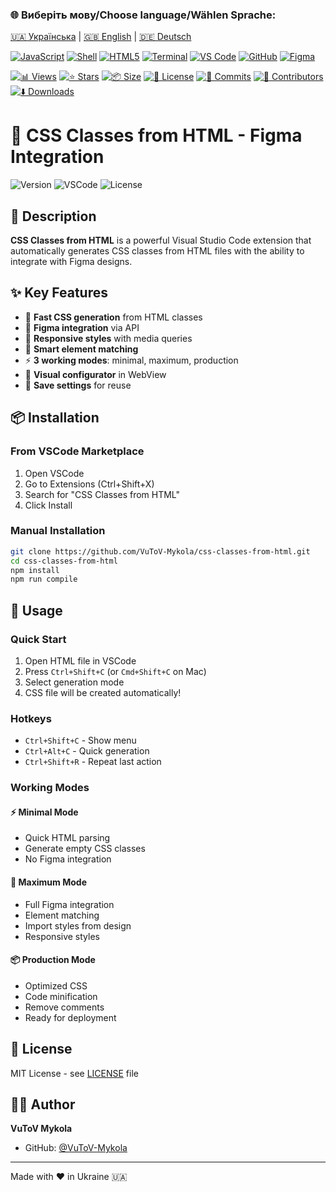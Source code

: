 ### 🌐 Виберіть мову/Choose language/Wählen Sprache:

[🇺🇦 Українська](README.md) | [🇬🇧 English](README.en.md) | [🇩🇪 Deutsch](README.de.md)

<!-- AUTOGEN:STATS -->
[![JavaScript](https://img.shields.io/badge/JavaScript-F7DF1E?style=for-the-badge&logo=javascript&logoColor=black)](https://developer.mozilla.org/en-US/docs/Web/JavaScript) [![Shell](https://img.shields.io/badge/Shell-000000?style=for-the-badge)]() [![HTML5](https://img.shields.io/badge/HTML5-E34F26?style=for-the-badge&logo=html5&logoColor=white)](https://developer.mozilla.org/en-US/docs/Web/HTML) [![Terminal](https://img.shields.io/badge/mac%20terminal-000000?style=for-the-badge&logo=apple&logoColor=white&labelColor=000000)](https://support.apple.com/guide/terminal/welcome/mac) [![VS Code](https://img.shields.io/badge/VS_Code-007ACC?style=for-the-badge&logo=visual-studio-code&logoColor=white)](https://code.visualstudio.com/) [![GitHub](https://img.shields.io/badge/GitHub-181717?style=for-the-badge&logo=github&logoColor=white)](https://github.com/) [![Figma](https://img.shields.io/badge/Figma-F24E1E?style=for-the-badge&logo=figma&logoColor=white)](https://www.figma.com/) 

[![📊 Views](https://img.shields.io/endpoint?url=https://raw.githubusercontent.com/VuToV-Mykola/css-classes-from-html/main/assets/db/visitors-badge.json)](https://github.com/VuToV-Mykola/css-classes-from-html/graphs/traffic)
[![⭐ Stars](https://img.shields.io/endpoint?url=https://raw.githubusercontent.com/VuToV-Mykola/css-classes-from-html/main/assets/db/likes-badge.json)](https://github.com/VuToV-Mykola/css-classes-from-html/actions/workflows/screenshot-and-visitor.yaml)
[![📦 Size](https://img.shields.io/endpoint?url=https://raw.githubusercontent.com/VuToV-Mykola/css-classes-from-html/main/assets/db/repo-size.json)](https://github.com/VuToV-Mykola/css-classes-from-html)
[![📄 License](https://img.shields.io/endpoint?url=https://raw.githubusercontent.com/VuToV-Mykola/css-classes-from-html/main/assets/db/repo-license.json)](https://github.com/VuToV-Mykola/css-classes-from-html/blob/main/LICENSE)
[![📝 Commits](https://img.shields.io/endpoint?url=https://raw.githubusercontent.com/VuToV-Mykola/css-classes-from-html/main/assets/db/commits-badge.json)](https://github.com/VuToV-Mykola/css-classes-from-html/commits)
[![👥 Contributors](https://img.shields.io/endpoint?url=https://raw.githubusercontent.com/VuToV-Mykola/css-classes-from-html/main/assets/db/contributors-badge.json)](https://github.com/VuToV-Mykola/css-classes-from-html/graphs/contributors)
[![⬇️ Downloads](https://img.shields.io/endpoint?url=https://raw.githubusercontent.com/VuToV-Mykola/css-classes-from-html/main/assets/db/downloads-badge.json)](https://github.com/VuToV-Mykola/css-classes-from-html/releases)

<!-- ## 📸 Latest Screenshot -->
<!-- ![Project Screenshot](./assets/screenshot.png) -->
<!-- END:AUTOGEN -->

# 🎨 CSS Classes from HTML - Figma Integration

![Version](https://img.shields.io/badge/version-2.0.0-blue)
![VSCode](https://img.shields.io/badge/VSCode-^1.85.0-blue)
![License](https://img.shields.io/badge/license-MIT-green)

## 📌 Description

**CSS Classes from HTML** is a powerful Visual Studio Code extension that automatically generates CSS classes from HTML files with the ability to integrate with Figma designs.

## ✨ Key Features

- 🚀 **Fast CSS generation** from HTML classes
- 🎨 **Figma integration** via API
- 📱 **Responsive styles** with media queries
- 🎯 **Smart element matching**
- ⚡ **3 working modes**: minimal, maximum, production
- 🔧 **Visual configurator** in WebView
- 💾 **Save settings** for reuse

## 📦 Installation

### From VSCode Marketplace
1. Open VSCode
2. Go to Extensions (Ctrl+Shift+X)
3. Search for "CSS Classes from HTML"
4. Click Install

### Manual Installation
```bash
git clone https://github.com/VuToV-Mykola/css-classes-from-html.git
cd css-classes-from-html
npm install
npm run compile
```

## 🚀 Usage

### Quick Start
1. Open HTML file in VSCode
2. Press `Ctrl+Shift+C` (or `Cmd+Shift+C` on Mac)
3. Select generation mode
4. CSS file will be created automatically!

### Hotkeys
- `Ctrl+Shift+C` - Show menu
- `Ctrl+Alt+C` - Quick generation
- `Ctrl+Shift+R` - Repeat last action

### Working Modes

#### ⚡ Minimal Mode
- Quick HTML parsing
- Generate empty CSS classes
- No Figma integration

#### 🚀 Maximum Mode
- Full Figma integration
- Element matching
- Import styles from design
- Responsive styles

#### 📦 Production Mode
- Optimized CSS
- Code minification
- Remove comments
- Ready for deployment

## 📝 License

MIT License - see [LICENSE](LICENSE) file

## 👨‍💻 Author

**VuToV Mykola**
- GitHub: [@VuToV-Mykola](https://github.com/VuToV-Mykola)

---

Made with ❤️ in Ukraine 🇺🇦
